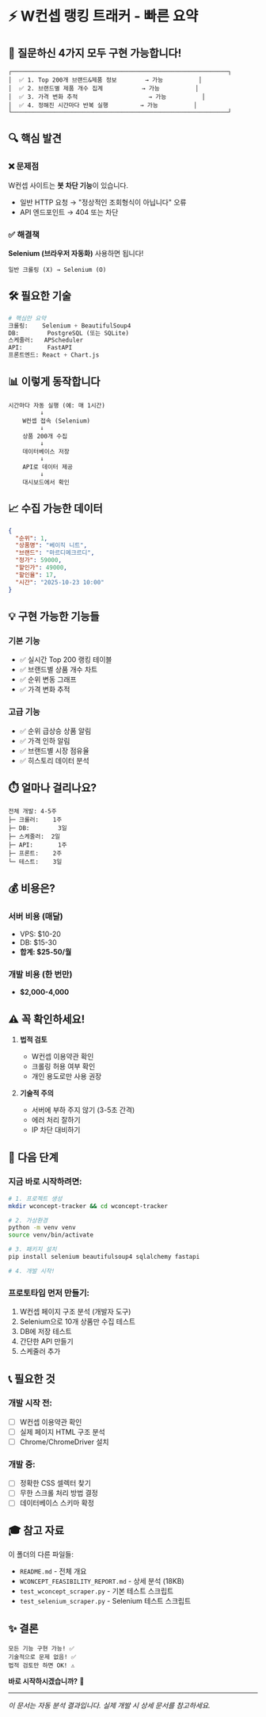 # ⚡ W컨셉 랭킹 트래커 - 빠른 요약

## 🎯 질문하신 4가지 모두 구현 가능합니다!

```
┌─────────────────────────────────────────────────────────────┐
│  ✅ 1. Top 200개 브랜드&제품 정보        → 가능          │
│  ✅ 2. 브랜드별 제품 개수 집계           → 가능          │
│  ✅ 3. 가격 변화 추적                    → 가능          │
│  ✅ 4. 정해진 시간마다 반복 실행         → 가능          │
└─────────────────────────────────────────────────────────────┘
```

## 🔍 핵심 발견

### ❌ 문제점
W컨셉 사이트는 **봇 차단 기능**이 있습니다.
- 일반 HTTP 요청 → "정상적인 조회형식이 아닙니다" 오류
- API 엔드포인트 → 404 또는 차단

### ✅ 해결책
**Selenium (브라우저 자동화)** 사용하면 됩니다!
```
일반 크롤링 (X) → Selenium (O)
```

## 🛠️ 필요한 기술

```python
# 핵심만 요약
크롤링:    Selenium + BeautifulSoup4
DB:        PostgreSQL (또는 SQLite)
스케줄러:   APScheduler
API:       FastAPI
프론트엔드: React + Chart.js
```

## 📊 이렇게 동작합니다

```
시간마다 자동 실행 (예: 매 1시간)
         ↓
    W컨셉 접속 (Selenium)
         ↓
    상품 200개 수집
         ↓
    데이터베이스 저장
         ↓
    API로 데이터 제공
         ↓
    대시보드에서 확인
```

## 📈 수집 가능한 데이터

```json
{
  "순위": 1,
  "상품명": "베이직 니트",
  "브랜드": "마르디메크르디",
  "정가": 59000,
  "할인가": 49000,
  "할인율": 17,
  "시간": "2025-10-23 10:00"
}
```

## 💡 구현 가능한 기능들

### 기본 기능
- ✅ 실시간 Top 200 랭킹 테이블
- ✅ 브랜드별 상품 개수 차트
- ✅ 순위 변동 그래프
- ✅ 가격 변화 추적

### 고급 기능
- ✅ 순위 급상승 상품 알림
- ✅ 가격 인하 알림
- ✅ 브랜드별 시장 점유율
- ✅ 히스토리 데이터 분석

## ⏱️ 얼마나 걸리나요?

```
전체 개발: 4-5주
├─ 크롤러:    1주
├─ DB:        3일
├─ 스케줄러:  2일
├─ API:       1주
├─ 프론트:    2주
└─ 테스트:    3일
```

## 💰 비용은?

### 서버 비용 (매달)
- VPS: $10-20
- DB: $15-30
- **합계: $25-50/월**

### 개발 비용 (한 번만)
- **$2,000-4,000**

## ⚠️ 꼭 확인하세요!

1. **법적 검토**
   - W컨셉 이용약관 확인
   - 크롤링 허용 여부 확인
   - 개인 용도로만 사용 권장

2. **기술적 주의**
   - 서버에 부하 주지 않기 (3-5초 간격)
   - 에러 처리 잘하기
   - IP 차단 대비하기

## 🚀 다음 단계

### 지금 바로 시작하려면:
```bash
# 1. 프로젝트 생성
mkdir wconcept-tracker && cd wconcept-tracker

# 2. 가상환경
python -m venv venv
source venv/bin/activate

# 3. 패키지 설치
pip install selenium beautifulsoup4 sqlalchemy fastapi

# 4. 개발 시작!
```

### 프로토타입 먼저 만들기:
1. W컨셉 페이지 구조 분석 (개발자 도구)
2. Selenium으로 10개 상품만 수집 테스트
3. DB에 저장 테스트
4. 간단한 API 만들기
5. 스케줄러 추가

## 📞 필요한 것

### 개발 시작 전:
- [ ] W컨셉 이용약관 확인
- [ ] 실제 페이지 HTML 구조 분석
- [ ] Chrome/ChromeDriver 설치

### 개발 중:
- [ ] 정확한 CSS 셀렉터 찾기
- [ ] 무한 스크롤 처리 방법 결정
- [ ] 데이터베이스 스키마 확정

## 🎓 참고 자료

이 폴더의 다른 파일들:
- `README.md` - 전체 개요
- `WCONCEPT_FEASIBILITY_REPORT.md` - 상세 분석 (18KB)
- `test_wconcept_scraper.py` - 기본 테스트 스크립트
- `test_selenium_scraper.py` - Selenium 테스트 스크립트

## ✨ 결론

```
모든 기능 구현 가능! ✅
기술적으로 문제 없음! ✅
법적 검토만 하면 OK! ⚠️
```

**바로 시작하시겠습니까?** 🚀

---

*이 문서는 자동 분석 결과입니다. 실제 개발 시 상세 문서를 참고하세요.*
